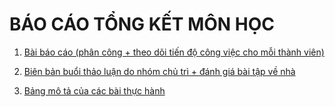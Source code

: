 # BÁO CÁO TỔNG KẾT MÔN HỌC
1. [Bài báo cáo  (phân công + theo dõi tiến độ công việc cho mỗi thành viên)](./Seminar/README.md)

2. [Biên bản buổi thảo luận do nhóm chủ trì + đánh giá bài tập về nhà](./Seminar/README.md)
3. [Bảng mô tả của các bài thực hành](./)
